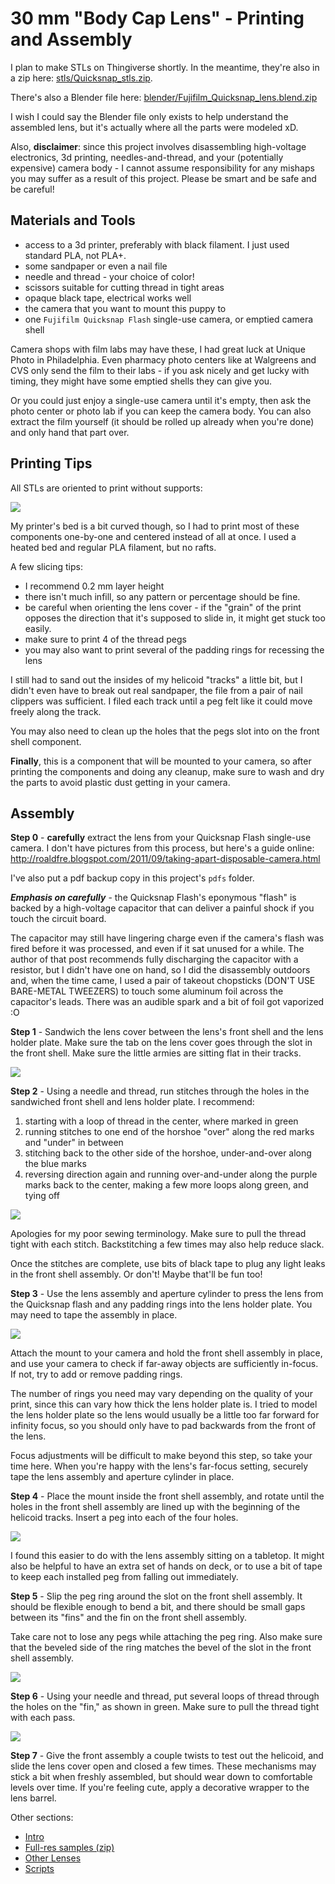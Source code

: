 # 30 mm "Body Cap Lens" - Printing and Assembly

I plan to make STLs on Thingiverse shortly.
In the meantime, they're also in a zip here: [stls/Quicksnap_stls.zip](stls/Quicksnap_stls.zip).

There's also a Blender file here: [blender/Fujifilm_Quicksnap_lens.blend.zip](Fujifilm_Quicksnap_lens.blend.zip)

I wish I could say the Blender file only exists to help understand the assembled
lens, but it's actually where all the parts were modeled xD.

Also, **disclaimer**: since this project involves disassembling high-voltage
electronics, 3d printing, needles-and-thread, and your (potentially expensive)
camera body - I cannot assume responsibility for any mishaps you may suffer as a
result of this project. Please be smart and be safe and be careful!

## Materials and Tools
* access to a 3d printer, preferably with black filament. I just used standard PLA, not PLA+.
* some sandpaper or even a nail file
* needle and thread - your choice of color!
* scissors suitable for cutting thread in tight areas
* opaque black tape, electrical works well
* the camera that you want to mount this puppy to
* one `Fujifilm Quicksnap Flash` single-use camera, or emptied camera shell

Camera shops with film labs may have these, I had great luck at Unique Photo
in Philadelphia. Even pharmacy photo centers like at Walgreens and CVS only send
the film to their labs - if you ask nicely and get lucky with timing, they might
have some emptied shells they can give you.

Or you could just enjoy a single-use camera until it's empty, then ask the photo
center or photo lab if you can keep the camera body. You can also extract the
film yourself (it should be rolled up already when you're done) and only hand
that part over.

## Printing Tips

All STLs are oriented to print without supports:

![](images/slic3r.png)

My printer's bed is a bit curved though, so I had to print most of these
components one-by-one and centered instead of all at once.
I used a heated bed and regular PLA filament, but no rafts.

A few slicing tips:
* I recommend 0.2 mm layer height
* there isn't much infill, so any pattern or percentage should be fine.
* be careful when orienting the lens cover - if the "grain" of the print opposes
the direction that it's supposed to slide in, it might get stuck too easily.
* make sure to print 4 of the thread pegs
* you may also want to print several of the padding rings for recessing the lens

I still had to sand out the insides of my helicoid "tracks" a little bit, but
I didn't even have to break out real sandpaper, the file from a pair of nail
clippers was sufficient. I filed each track until a peg felt like it could move
freely along the track.

You may also need to clean up the holes that the pegs slot into on the front
shell component.

**Finally**, this is a component that will be mounted to your camera, so after
printing the components and doing any cleanup, make sure to wash and dry the
parts to avoid plastic dust getting in your camera.

## Assembly

**Step 0** - **carefully** extract the lens from your Quicksnap Flash single-use
camera. I don't have pictures from this process, but here's a guide online:
http://roaldfre.blogspot.com/2011/09/taking-apart-disposable-camera.html

I've also put a pdf backup copy in this project's `pdfs` folder.

_**Emphasis on carefully**_ - the Quicksnap Flash's eponymous "flash" is backed
by a high-voltage capacitor that can deliver a painful shock if you touch the
circuit board.

The capacitor may still have lingering charge even if the camera's flash was
fired before it was processed, and even if it sat unused for a while.
The author of that post recommends fully discharging the capacitor with a
resistor, but I didn't have one on hand, so I did the disassembly outdoors and,
when the time came, I used a pair of takeout chopsticks (DON'T USE BARE-METAL
TWEEZERS) to touch some aluminum foil across the capacitor's leads.
There was an audible spark and a bit of foil got vaporized :O

**Step 1** - Sandwich the lens cover between the lens's front shell and the lens
holder plate. Make sure the tab on the lens cover goes through the slot in the
front shell. Make sure the little armies are sitting flat in their tracks.

![](images/01-shell-lens-cover-lens-plate.png)

**Step 2** - Using a needle and thread, run stitches through the holes in the
sandwiched front shell and lens holder plate. I recommend:
1. starting with a loop of thread in the center, where marked in green
2. running stitches to one end of the horshoe "over" along the red marks and "under" in between
3. stitching back to the other side of the horshoe, under-and-over along the blue marks
4. reversing direction again and running over-and-under along the purple marks
back to the center, making a few more loops along green, and tying off

![](images/02-stitches.png)

Apologies for my poor sewing terminology. Make sure to pull the thread tight
with each stitch. Backstitching a few times may also help reduce slack.

Once the stitches are complete, use bits of black tape to plug any light leaks
in the front shell assembly. Or don't! Maybe that'll be fun too!

**Step 3** - Use the lens assembly and aperture cylinder to press the lens from
the Quicksnap flash and any padding rings into the lens holder plate. You may
need to tape the assembly in place.

![](images/03-test-padding-rings-with-lens.png)

Attach the mount to your camera and hold the front shell assembly in place, and
use your camera to check if far-away objects are sufficiently in-focus.
If not, try to add or remove padding rings.

The number of rings you need may vary depending on the quality of your print,
since this can vary how thick the lens holder plate is. I tried to model the
lens holder plate so the lens would usually be a little too far forward for
infinity focus, so you should only have to pad backwards from the front of the
lens.

Focus adjustments will be difficult to make beyond this step, so take your time
here. When you're happy with the lens's far-focus setting, securely tape the
lens assembly and aperture cylinder in place.

**Step 4** - Place the mount inside the front shell assembly, and rotate until
the holes in the front shell assembly are lined up with the beginning of the
helicoid tracks. Insert a peg into each of the four holes.

![](images/04-attach-mount-with-peg-rings.png)

I found this easier to do with the lens assembly sitting on a tabletop.
It might also be helpful to have an extra set of hands on deck, or to use a bit
of tape to keep each installed peg from falling out immediately.

**Step 5** - Slip the peg ring around the slot on the front shell assembly.
It should be flexible enough to bend a bit, and there should be small gaps
between its "fins" and the fin on the front shell assembly.

Take care not to lose any pegs while attaching the peg ring.
Also make sure that the beveled side of the ring matches the bevel of the slot
in the front shell assembly.

![](images/05-attach-peg-ring.png)

**Step 6** - Using your needle and thread, put several loops of thread through
the holes on the "fin," as shown in green.
Make sure to pull the thread tight with each pass.

![](images/06-stitches.png)

**Step 7** - Give the front assembly a couple twists to test out the helicoid,
and slide the lens cover open and closed a few times. These mechanisms may stick
a bit when freshly assembled, but should wear down to comfortable levels over
time. If you're feeling cute, apply a decorative wrapper to the lens barrel.

Other sections:
* [Intro](INTRO.md)
* [Full-res samples (zip)](images/fullResSamples.zip)
* [Other Lenses](OTHER_LENSES.md)
* [Scripts](SCRIPTS.md)
